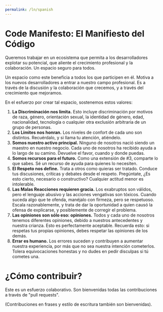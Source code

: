 ```yaml
---
permalink: /ln/spanish
---
```

Code Manifesto: El Manifiesto del Código
========================================

Queremos trabajar en un ecosistema que permita a los desarrolladores explotar su potencial, que aliente el crecimiento profesional y la colaboración. Un espacio seguro para todos.

Un espacio como este beneficia a todos los que participen en él. Motiva a los nuevos desarrolladores a entrar a nuestro campo profesional. Es a través de la discusión y la colaboración que crecemos, y a través del crecimiento que mejoramos.

En el esfuerzo por crear tal espacio, sostenemos estos valores:

1. **La Discriminación nos limita.** Esto incluye discriminación por motivos de raza, género, orientación sexual, la identidad de género, edad, nacionalidad, tecnología o cualquier otra exclusión arbitraria de un grupo de personas.
2. **Los Límites nos honran.** Los niveles de confort de cada uno son distintos. Recuérdalo, y si llama tu atención, atiéndelo.
3. **Somos nuestro activo principal.** Ninguno de nosotros nació siendo un maestro en nuestro negocio. Cada uno de nosotros ha recibido ayuda a lo largo de su camino. Devuelve el favor, cuando y donde puedas.
4. **Somos recursos para el futuro.** Como una extensión de #3, comparte lo que sabes. Sé un recurso de ayuda para quienes lo necesiten.
5. **El Respeto nos define.** Trata a otros como quieras ser tratado. Conduce tus discusiones, críticas y debates desde el respeto. Pregúntate, ¿Es esto cierto, necesario o constructivo? Cualquier actitud menor es intolerable.
6. **Las Malas Reacciones requieren gracia.** Los exabruptos son válidos, pero el lenguaje abusivo y las acciones vengativas son tóxicos. Cuando suceda algo que te ofenda, manéjalo con firmeza, pero se respetuoso. Escala razonablemente, y trata de dar la oportunidad a quien causó la ofensa de explicarse, y posiblemente de corregir el problema.
7. **Las opiniones son sólo eso: opiniones.** Todos y cada uno de nosotros tenemos diferentes opiniones, debido a nuestros antecedentes y nuestra crianza. Esto es perfectamente aceptable. Recuerda esto: si respetas tus propias opiniones, debes respetar las opiniones de los demás.
8. **Errar es humano.** Los errores suceden y contribuyen a aumentar nuestra experiencia, por más que no sea nuestra intención cometerlos. Tolera equivocaciones honestas y no dudes en pedir disculpas si tú cometes una.


¿Cómo contribuir?
=================

Este es un esfuerzo colaborativo. Son bienvenidas todas las contribuciones a través de "pull requests".

(Contribuciones en frases y estilo de escritura también son bienvenidas).
